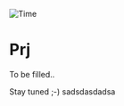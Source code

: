 ![Time](https://waka.mpassarello.de/api/badge/MaxP/interval:any/project:prj?label=Project%20time)

# Prj

To be filled..

Stay tuned ;-)
sadsdasdadsa
